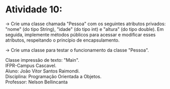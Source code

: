 # Atividade 10:

-> Crie uma classe chamada "Pessoa" com os seguintes atributos privados: "nome" (do tipo String), "idade" (do tipo int) e "altura" (do tipo double). Em seguida, implemente métodos públicos para acessar e modificar esses atributos, respeitando o princípio de encapsulamento.


-> Crie uma classe para testar o funcionamento da classe "Pessoa".

Classe impressão de texto: "Main".     
IFPR-Campus Cascavel.     
Aluno: João Vitor Santos Raimondi.     
Disciplina: Programação Orientada a Objetos.     
Professor: Nelson Bellincanta 
